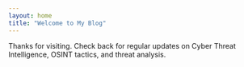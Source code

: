 ```yaml
---
layout: home
title: "Welcome to My Blog"
---
```


Thanks for visiting. Check back for regular updates on Cyber Threat Intelligence, OSINT tactics, and threat analysis.

